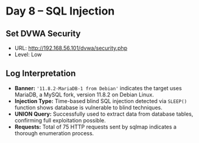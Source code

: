 # Day 8 – SQL Injection

## Set DVWA Security
- URL: http://192.168.56.101/dvwa/security.php
- Level: Low


## Log Interpretation

- **Banner:** `'11.8.2-MariaDB-1 from Debian'` indicates the target uses MariaDB, a MySQL fork, version 11.8.2 on Debian Linux.
- **Injection Type:** Time-based blind SQL injection detected via `SLEEP()` function shows database is vulnerable to blind techniques.
- **UNION Query:** Successfully used to extract data from database tables, confirming full exploitation possible.
- **Requests:** Total of 75 HTTP requests sent by sqlmap indicates a thorough enumeration process.
